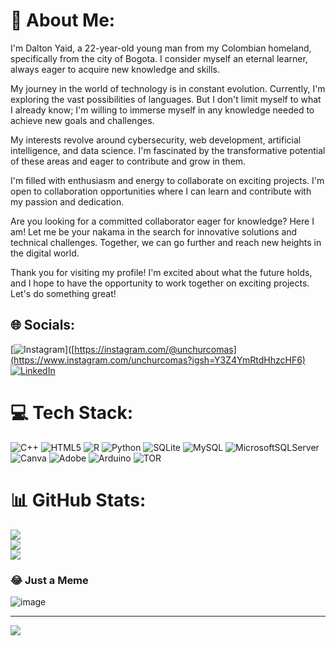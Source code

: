 # 💫 About Me:
I'm Dalton Yaid, a 22-year-old young man from my Colombian homeland, specifically from the city of Bogota. I consider myself an eternal learner, always eager to acquire new knowledge and skills.

My journey in the world of technology is in constant evolution. Currently, I'm exploring the vast possibilities of languages. But I don't limit myself to what I already know; I'm willing to immerse myself in any knowledge needed to achieve new goals and challenges.

My interests revolve around cybersecurity, web development, artificial intelligence, and data science. I'm fascinated by the transformative potential of these areas and eager to contribute and grow in them.

I'm filled with enthusiasm and energy to collaborate on exciting projects. I'm open to collaboration opportunities where I can learn and contribute with my passion and dedication.

Are you looking for a committed collaborator eager for knowledge? Here I am! Let me be your nakama in the search for innovative solutions and technical challenges. Together, we can go further and reach new heights in the digital world.

Thank you for visiting my profile! I'm excited about what the future holds, and I hope to have the opportunity to work together on exciting projects. Let's do something great!




## 🌐 Socials:
[![Instagram](https://img.shields.io/badge/Instagram-%23E4405F.svg?logo=Instagram&logoColor=white)]([https://instagram.com/@unchurcomas](https://www.instagram.com/unchurcomas?igsh=Y3Z4YmRtdHhzcHF6) [![LinkedIn](https://img.shields.io/badge/LinkedIn-%230077B5.svg?logo=linkedin&logoColor=white)](www.linkedin.com/in/dalton-yaid-torres-rondón-5b3251230) 



# 💻 Tech Stack:
![C++](https://img.shields.io/badge/c++-%2300599C.svg?style=for-the-badge&logo=c%2B%2B&logoColor=white) ![HTML5](https://img.shields.io/badge/html5-%23E34F26.svg?style=for-the-badge&logo=html5&logoColor=white) ![R](https://img.shields.io/badge/r-%23276DC3.svg?style=for-the-badge&logo=r&logoColor=white) ![Python](https://img.shields.io/badge/python-3670A0?style=for-the-badge&logo=python&logoColor=ffdd54) ![SQLite](https://img.shields.io/badge/sqlite-%2307405e.svg?style=for-the-badge&logo=sqlite&logoColor=white) ![MySQL](https://img.shields.io/badge/mysql-%2300000f.svg?style=for-the-badge&logo=mysql&logoColor=white) ![MicrosoftSQLServer](https://img.shields.io/badge/Microsoft%20SQL%20Server-CC2927?style=for-the-badge&logo=microsoft%20sql%20server&logoColor=white) ![Canva](https://img.shields.io/badge/Canva-%2300C4CC.svg?style=for-the-badge&logo=Canva&logoColor=white) ![Adobe](https://img.shields.io/badge/adobe-%23FF0000.svg?style=for-the-badge&logo=adobe&logoColor=white) ![Arduino](https://img.shields.io/badge/-Arduino-00979D?style=for-the-badge&logo=Arduino&logoColor=white) ![TOR](https://img.shields.io/badge/tor-%237E4798.svg?style=for-the-badge&logo=tor-project&logoColor=white)



# 📊 GitHub Stats:
![](https://github-readme-stats.vercel.app/api?username=DaltonYaid&theme=dark&hide_border=false&include_all_commits=false&count_private=false)<br/>
![](https://github-readme-streak-stats.herokuapp.com/?user=DaltonYaid&theme=dark&hide_border=false)<br/>
![](https://github-readme-stats.vercel.app/api/top-langs/?username=DaltonYaid&theme=dark&hide_border=false&include_all_commits=false&count_private=false&layout=compact)






### 😂 Just a Meme
![image](https://github.com/DaltonYaid/DaltonYaid/assets/116469382/42240567-3f35-44b9-afb7-56642921bda6)

---
[![](https://visitcount.itsvg.in/api?id=DaltonYaid&icon=0&color=0)](https://visitcount.itsvg.in)

<!-- Proudly created with GPRM ( https://gprm.itsvg.in ) -->
